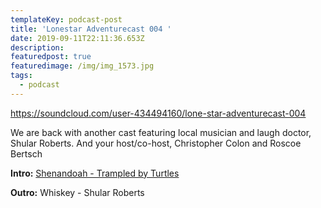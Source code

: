 ```yaml
---
templateKey: podcast-post
title: 'Lonestar Adventurecast 004 '
date: 2019-09-11T22:11:36.653Z
description:
featuredpost: true
featuredimage: /img/img_1573.jpg
tags:
  - podcast
---
```


https://soundcloud.com/user-434494160/lone-star-adventurecast-004

We are back with another cast featuring local musician and laugh doctor, Shular Roberts. And your host/co-host, Christopher Colon and Roscoe Bertsch

**Intro:** [Shenandoah - Trampled by Turtles](https://www.youtube.com/watch?v=crg6U-sSOTY)

**Outro:** Whiskey - Shular Roberts
